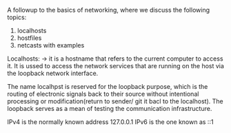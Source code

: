 A followup to the basics of networking, where we discuss the following topics:

1) localhosts
2) hostfiles
3) netcasts with examples

Localhosts:
-> it is a hostname that refers to the current computer to access it. It is ussed to access the network services that are running on the host via the loopback network interface. 

The name localhpst is reserved for the loopback purpose, which is the routing of electronic signals back to their source without intentional processing or modification(return to sender/ git it bacl to the localhost). The loopback serves as a mean of testing the communication infrastructure. 



IPv4 is the normally known address 127.0.0.1
IPv6 is the one known as ::1

